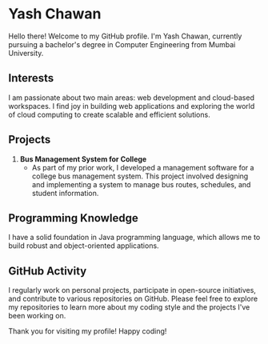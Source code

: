 # Yash Chawan

Hello there! Welcome to my GitHub profile. I'm Yash Chawan, currently pursuing a bachelor's degree in Computer Engineering from Mumbai University.

## Interests

I am passionate about two main areas: web development and cloud-based workspaces. I find joy in building web applications and exploring the world of cloud computing to create scalable and efficient solutions.

## Projects

1. **Bus Management System for College**
   - As part of my prior work, I developed a management software for a college bus management system. This project involved designing and implementing a system to manage bus routes, schedules, and student information.

## Programming Knowledge

I have a solid foundation in Java programming language, which allows me to build robust and object-oriented applications.

## GitHub Activity

I regularly work on personal projects, participate in open-source initiatives, and contribute to various repositories on GitHub. Please feel free to explore my repositories to learn more about my coding style and the projects I've been working on.


Thank you for visiting my profile! Happy coding!
